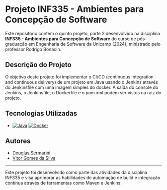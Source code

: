 # Projeto INF335 - Ambientes para Concepção de Software

Este repositório contém o quinto projeto, parte 2 desenvolvido na disciplina **INF335 - Ambientes para Concepção de Software** do curso de pós-graduação em Engenharia de Software da Unicamp (2024), ministrado pelo professor Rodrigo Bonacin.

## Descrição do Projeto

O objetivo deste projeto foi implementar o CI/CD (continuous integration and continuous delivery) de um projeto em Java usando o Jenkins através do Jenkinsfile com uma imagem simples do docker.
A saída do console do Jenkins, o Jenkinsfile, o Dockerfile e o pom.xml podem ser vistos na raiz do projeto.

## Tecnologias Utilizadas

- [![Java](https://img.shields.io/badge/Java-ED8B00?style=for-the-badge&logo=java&logoColor=white)](https://www.java.com/)
  [![Docker](https://img.shields.io/badge/Docker-2496ED?style=for-the-badge&logo=docker&logoColor=white)](https://www.docker.com/)


## Autores

- [Douglas Sermarini](https://github.com/Douglas019BR)
- [Vitor Gomes da Silva](https://github.com/vitorgomes)

---

Este projeto foi desenvolvido como parte das atividades da disciplina INF335 e visa aprimorar as habilidades de automação de build e integração contínua através de ferramentas como Maven e Jenkins.
``` &#8203;:citation[oaicite:0]{index=0}&#8203;